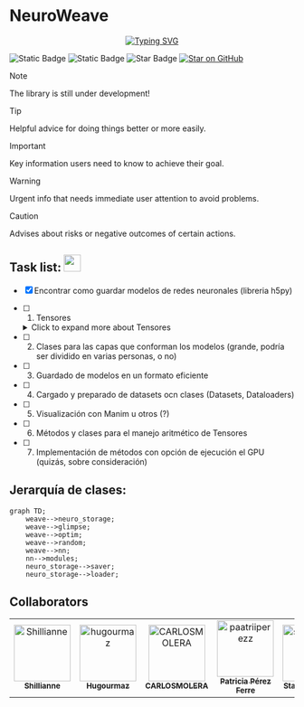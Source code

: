 # NeuroWeave
<p align="center">
<a href="https://git.io/typing-svg"><img src="https://readme-typing-svg.demolab.com?font=Fira+Code&size=30&duration=2000&pause=500&center=true&vCenter=true&multiline=true&repeat=false&random=false&width=800&height=100&lines=Interweaving+Intelligence;Where+Neurons+and+Networks+Connect" alt="Typing SVG" /></a>
</p>


![Static Badge](https://img.shields.io/badge/Version-v1.0.0-green)
![Static Badge](https://img.shields.io/badge/Colaboradores-5-blue)
<img src="https://img.shields.io/static/v1?label=%F0%9F%8C%9F&message=If%20Useful&style=style=flat&color=BC4E99" alt="Star Badge"/>
[![Star on GitHub](https://img.shields.io/github/stars/stas-gatin/stas-gatin.svg?style=social)](https://github.com/stas-gatin/proyecto_programacion/stargazers)

> [!NOTE]
> The library is still under development!

> [!TIP]
> Helpful advice for doing things better or more easily.

> [!IMPORTANT]
> Key information users need to know to achieve their goal.

> [!WARNING]
> Urgent info that needs immediate user attention to avoid problems.

> [!CAUTION]
> Advises about risks or negative outcomes of certain actions.



## Task list: <img src="https://media.giphy.com/media/WUlplcMpOCEmTGBtBW/giphy.gif" width="30">
- [x] Encontrar como guardar modelos de redes neuronales (libreria h5py)
- [ ] 1. Tensores
  <details>
    <summary>Click to expand more about Tensores</summary>
    Text describing what tensores are, how they are used in the project, or other relevant information.
  </details>

- [ ] 2. Clases para las capas que conforman los modelos (grande, podría ser dividido en varias personas, o no)
- [ ] 3. Guardado de modelos en un formato eficiente
- [ ] 4. Cargado y preparado de datasets ocn clases (Datasets, Dataloaders)
- [ ] 5. Visualización con Manim u otros (?)
- [ ] 6. Métodos y clases para el manejo aritmético de Tensores
- [ ] 7. Implementación de métodos con opción de ejecución el GPU (quizás, sobre consideración)

## Jerarquía de clases:

```mermaid
graph TD;
    weave-->neuro_storage;
    weave-->glimpse;
    weave-->optim;
    weave-->random;
    weave-->nn;
    nn-->modules;
    neuro_storage-->saver;
    neuro_storage-->loader;
```

## Collaborators

<!-- readme: collaborators -start -->
<table>
<tr>
    <td align="center">
        <a href="https://github.com/Shillianne">
            <img src="https://avatars.githubusercontent.com/u/148450883?v=4" width="100;" alt="Shillianne"/>
            <br />
            <sub><b>Shillianne</b></sub>
        </a>
    </td>
    <td align="center">
        <a href="https://github.com/hugourmaz">
            <img src="https://avatars.githubusercontent.com/u/149888695?v=4" width="100;" alt="hugourmaz"/>
            <br />
            <sub><b>Hugourmaz</b></sub>
        </a>
    </td>
    <td align="center">
        <a href="https://github.com/CARLOSMOLERA">
            <img src="https://avatars.githubusercontent.com/u/152264006?v=4" width="100;" alt="CARLOSMOLERA"/>
            <br />
            <sub><b>CARLOSMOLERA</b></sub>
        </a>
    </td>
    <td align="center">
        <a href="https://github.com/paatriiperezz">
            <img src="https://avatars.githubusercontent.com/u/152264650?v=4" width="100;" alt="paatriiperezz"/>
            <br />
            <sub><b>Patricia Pérez Ferre</b></sub>
        </a>
    </td>
    <td align="center">
        <a href="https://github.com/stas-gatin">
            <img src="https://avatars.githubusercontent.com/u/155986458?v=4" width="100;" alt="stas-gatin"/>
            <br />
            <sub><b>Stanislav Gatin</b></sub>
        </a>
    </td></tr>
</table>
<!-- readme: collaborators -end -->



